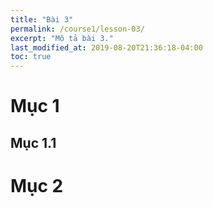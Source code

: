 ```yaml
---
title: "Bài 3"
permalink: /course1/lesson-03/
excerpt: "Mô tả bài 3."
last_modified_at: 2019-08-20T21:36:18-04:00
toc: true
---
```


# Mục 1

## Mục 1.1

# Mục 2